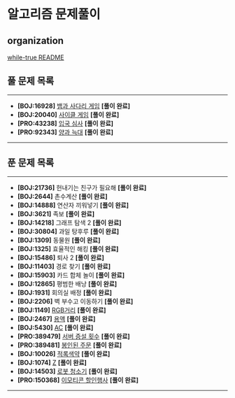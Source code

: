 # 알고리즘 문제풀이

## organization

[while-true README](https://github.com/SSAFY-while-true)

## 풀 문제 목록

---

- **[BOJ:16928]** [뱀과 사다리 게임](https://www.acmicpc.net/problem/16928) **[풀이 완료]**
- **[BOJ:20040]** [사이클 게임](https://www.acmicpc.net/problem/20040) **[풀이 완료]**
- **[PRO:43238]** [입국 심사](https://school.programmers.co.kr/learn/courses/30/lessons/43238) **[풀이 완료]**
- **[PRO:92343]** [양과 늑대](https://school.programmers.co.kr/learn/courses/30/lessons/92343) **[풀이 완료]**

---

## 푼 문제 목록

---

- **[BOJ:21736]** 헌내기는 친구가 필요해 **[풀이 완료]**
- **[BOJ:2644]** 촌수계산 **[풀이 완료]**
- **[BOJ:14888]** 연산자 끼워넣기 **[풀이 완료]**
- **[BOJ:3621]** 족보 **[풀이 완료]**
- **[BOJ:14218]** 그래프 탐색 2 **[풀이 완료]**
- **[BOJ:30804]** 과일 탕후루 **[풀이 완료]**
- **[BOJ:1309]** 동물원  **[풀이 완료]**
- **[BOJ:1325]** 효율적인 해킹 **[풀이 완료]**
- **[BOJ:15486]** 퇴사 2 **[풀이 완료]**
- **[BOJ:11403]** 경로 찾기 **[풀이 완료]**
- **[BOJ:15903]** 카드 합체 놀이 **[풀이 완료]**
- **[BOJ:12865]** 평범한 배낭 **[풀이 완료]**
- **[BOJ:1931]** 회의실 배정 **[풀이 완료]**
- **[BOJ:2206]** 벽 부수고 이동하기 **[풀이 완료]**
- **[BOJ:1149]** [RGB거리](https://www.acmicpc.net/problem/1149) **[풀이 완료]**
- **[BOJ:2467]** [용액](https://www.acmicpc.net/problem/2467) **[풀이 완료]**
- **[BOJ:5430]** [AC](https://www.acmicpc.net/problem/5430) **[풀이 완료]**
- **[PRO:389479]** [서버 증설 횟수](https://school.programmers.co.kr/learn/courses/30/lessons/389479) **[풀이 완료]**
- **[PRO:389481]** [봉인된 주문](https://school.programmers.co.kr/learn/courses/30/lessons/389481) **[풀이 완료]**
- **[BOJ:10026]** [적록색약](https://www.acmicpc.net/problem/10026) **[풀이 완료]**
- **[BOJ:1074]** [Z](https://www.acmicpc.net/problem/1074) **[풀이 완료]**
- **[BOJ:14503]** [로봇 청소기](https://www.acmicpc.net/problem/14503) **[풀이 완료]**
- **[PRO:150368]** [이모티콘 할인행사](https://school.programmers.co.kr/learn/courses/30/lessons/150368) **[풀이 완료]**

---
